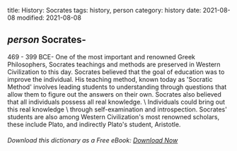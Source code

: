 title: History: Socrates
tags: history, person
category: history
date: 2021-08-08
modified: 2021-08-08

## _person_  Socrates-
469 - 399 BCE-
One of the most important and
renowned Greek Philosophers, Socrates teachings and methods are
preserved in Western Civilization to this day.  Socrates believed that
the goal of education was to improve the individual. His teaching
method, known today as 'Socratic Method' involves leading students to
understanding through questions that allow them to figure out the
answers on their own.  Socrates also believed that all individuals
possess all   real knowledge. \ Individuals could bring out this
  real knowledge \ through self-examination and introspection.
Socrates' students are also among Western Civilization's most renowned
scholars, these include Plato, and indirectly Plato's student, Aristotle.


###### Download *this* dictionary as a Free eBook: [Download Now]({static}static/SerfHistoryDictionary.pdf)

